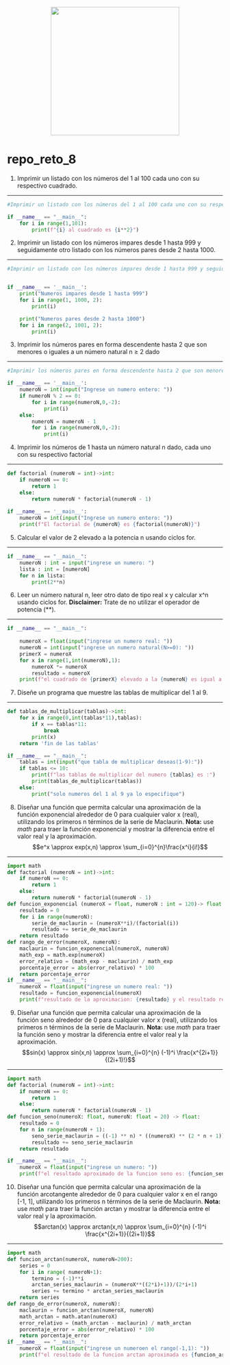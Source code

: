 <div align='center'>
<figure> <img src="https://i.postimg.cc/ZYLWq9xH/error-418.png" alt="" width="300" height="auto"/></br>
<figcaption><b></b></figcaption></figure>
</div>

# repo_reto_8

1. Imprimir un listado con los números del 1 al 100 cada uno con su respectivo cuadrado.
________________________________
```python
#Imprimir un listado con los números del 1 al 100 cada uno con su respectivo cuadrado.

if __name__ == "__main__":
    for i in range(1,101):
        print(f"{i} al cuadrado es {i**2}")
```

2.  Imprimir un listado con los números impares desde 1 hasta 999 y seguidamente otro listado con los números pares desde 2 hasta 1000.
_________________________________________
```python
#Imprimir un listado con los números impares desde 1 hasta 999 y seguidamente otro listado con los números pares desde 2 hasta 1000.


if __name__ == '__main__':
    print("Numeros impares desde 1 hasta 999")
    for i in range(1, 1000, 2):
        print(i)

    print("Numeros pares desde 2 hasta 1000")
    for i in range(2, 1001, 2):
        print(i)
```
3.  Imprimir los números pares en forma descendente hasta 2 que son menores o iguales a un número natural n ≥ 2 dado
_________________________________________
```python
#Imprimir los números pares en forma descendente hasta 2 que son menores o iguales a un número natural n ≥ 2 dado

if __name__ == '__main__':
    numeroN = int(input("Ingrese un numero entero: "))
    if numeroN % 2 == 0:
        for i in range(numeroN,0,-2):
            print(i)
    else:
        numeroN = numeroN - 1
        for i in range(numeroN,0,-2):
            print(i)
```
4. Imprimir los números de 1 hasta un número natural n dado, cada uno con su respectivo factorial
_________________________________________
```python
def factorial (numeroN = int)->int:
    if numeroN == 0:
        return 1
    else:
        return numeroN * factorial(numeroN - 1)
    
if __name__ == '__main__':
    numeroN = int(input("Ingrese un numero entero: "))
    print(f"El factorial de {numeroN} es {factorial(numeroN)}")
```
5. Calcular el valor de 2 elevado a la potencia n usando ciclos for.
_________________________________________
```python
if __name__ == "__main__":
    numeroN : int = input("ingrese un numero: ")
    lista : int = [numeroN]
    for n in lista:
        print(2**n)
```
6. Leer un número natural n, leer otro dato de tipo real x y calcular x^n usando ciclos for. **Disclaimer:** Trate de no utilizar el operador de potencia (**).
_________________________________________
```python
if __name__ == "__main__":
    
    numeroX = float(input("ingrese un numero real: "))
    numeroN = int(input("ingrese un numero natural(N>=0): "))
    primerX = numeroX
    for x in range(1,int(numeroN),1): 
        numeroX *= numeroX
        resultado = numeroX
    print(f"el cuadrado de {primerX} elevado a la {numeroN} es igual a {resultado}")
```
7. Diseñe un programa que muestre las tablas de multiplicar del 1 al 9.
_________________________________________
```python
def tablas_de_multiplicar(tablas)->int:
    for x in range(0,int(tablas*11),tablas):
        if x == tablas*11:
            break
        print(x)
    return 'fin de las tablas'

if __name__ == "__main__":
    tablas = int(input("que tabla de multiplicar deseas(1-9):"))
    if tablas <= 10:
        print(f"las tablas de multiplicar del numero {tablas} es :")
        print(tablas_de_multiplicar(tablas))
    else: 
        print("solo numeros del 1 al 9 ya lo especifique")
```
8. Diseñar una función que permita calcular una aproximación de la función exponencial alrededor de 0 para cualquier valor x (real), utilizando los primeros n términos de la serie de Maclaurin. **Nota:** use *math* para traer la función exponencial y mostrar la diferencia entre el valor real y la aproximación.
$$e^x \approx exp(x,n) \approx \sum_{i=0}^{n}\frac{x^i}{i!}$$
_________________________________________
```python
import math
def factorial (numeroN = int)->int:
    if numeroN == 0:
        return 1
    else:
        return numeroN * factorial(numeroN - 1)
def funcion_exponencial (numeroX = float, numeroN : int = 120)-> float:
    resultado = 0
    for i in range(numeroN):
        serie_de_maclaurin = (numeroX**i)/(factorial(i))
        resultado += serie_de_maclaurin
    return resultado
def rango_de_error(numeroX, numeroN):
    maclaurin = funcion_exponencial(numeroX, numeroN)
    math_exp = math.exp(numeroX) 
    error_relativo = (math_exp - maclaurin) / math_exp
    porcentaje_error = abs(error_relativo) * 100
    return porcentaje_error
if __name__ == "__main__":
    numeroX = float(input("ingrese un numero real: "))    
    resultado = funcion_exponencial(numeroX)
    print(f"resultado de la aproximacion: {resultado} y el resultado real es {math.exp(numeroX)} y el rango de error es {rango_de_error(numeroX,120)}")
```
9. Diseñar una función que permita calcular una aproximación de la función seno alrededor de 0 para cualquier valor x (real), utilizando los primeros n términos de la serie de Maclaurin. **Nota:** use *math* para traer la función seno y mostrar la diferencia entre el valor real y la aproximación.
$$sin(x) \approx sin(x,n) \approx \sum_{i=0}^{n} (-1)^i \frac{x^{2i+1}}{(2i+1)!}$$
_________________________________________
```python
import math
def factorial (numeroN = int)->int:
    if numeroN == 0:
        return 1
    else:
        return numeroN * factorial(numeroN - 1)
def funcion_seno(numeroX: float, numeroN: float = 20) -> float:
    resultado = 0
    for n in range(numeroN + 1):
        seno_serie_maclaurin = ((-1) ** n) * ((numeroX) ** (2 * n + 1)) / factorial(2 * n + 1)
        resultado += seno_serie_maclaurin
    return resultado

if __name__ == "__main__":
    numeroX = float(input("ingrese un numero: "))
    print(f"el resultado aproximado de la funcion seno es: {funcion_seno(numeroX)}, el verdadero es: {math.sin(numeroX)}"))
```
10. Diseñar una función que permita calcular una aproximación de la función arcotangente alrededor de 0 para cualquier valor x en el rango [-1, 1], utilizando los primeros n términos de la serie de Maclaurin. **Nota:** use *math* para traer la función arctan y mostrar la diferencia entre el valor real y la aproximación.
$$arctan(x) \approx arctan(x,n) \approx \sum_{i=0}^{n} (-1)^i \frac{x^{2i+1}}{(2i+1)}$$
_________________________________________
```python
import math
def funcion_arctan(numeroX, numeroN=200):
    series = 0
    for i in range( numeroN+1):
        termino = (-1)**i
        arctan_series_maclaurin = (numeroX**((2*i)+1))/(2*i+1)
        series += termino * arctan_series_maclaurin
    return series
def rango_de_error(numeroX, numeroN):
    maclaurin = funcion_arctan(numeroX, numeroN)
    math_arctan = math.atan(numeroX)
    error_relativo = (math_arctan - maclaurin) / math_arctan
    porcentaje_error = abs(error_relativo) * 100
    return porcentaje_error
if __name__ == "__main__":
    numeroX = float(input("ingrese un numeroen el rango(-1,1): "))
    print(f"el resultado de la funcion arctan aproximada es {funcion_arctan(numeroX,)}, y el real es {math.atan(numeroX)} y el rango de error es aprox: {rango_de_error(numeroX, 200)}")
```
